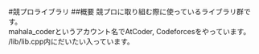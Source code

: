 #競プロライブラリ
##概要
競プロに取り組む際に使っているライブラリ群です。  
mahala_coderというアカウント名でAtCoder, Codeforcesをやっています。  
/lib/lib.cpp内にだいたい入っています。